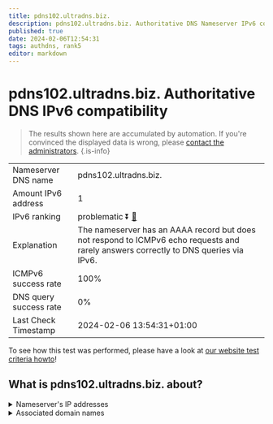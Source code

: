 ```yaml
---
title: pdns102.ultradns.biz.
description: pdns102.ultradns.biz. Authoritative DNS Nameserver IPv6 compatibility
published: true
date: 2024-02-06T12:54:31
tags: authdns, rank5
editor: markdown
---
```


# pdns102.ultradns.biz. Authoritative DNS IPv6 compatibility

> The results shown here are accumulated by automation. If you're convinced the displayed data is wrong, please [contact the administrators](/howto/chat). 
{.is-info}




|   |   |
| - | - |
| Nameserver DNS name | pdns102.ultradns.biz.
| Amount IPv6 address | 1
| IPv6 ranking | problematic :arrow_double_down: [🔗](/howto/ranking) |
| Explanation | The nameserver has an AAAA record but does not respond to ICMPv6 echo requests and rarely answers correctly to DNS queries via IPv6. |
| ICMPv6 success rate | 100%|
| DNS query success rate | 0% |
| Last Check Timestamp | 2024-02-06 13:54:31+01:00 |

To see how this test was performed, please have a look at [our website test criteria howto](/howto/testcriteria/authdns)!


## What is pdns102.ultradns.biz. about?




<details>
<summary>Nameserver's IP addresses</summary>

2610:a1:1015::8a

</details>



<details>
<summary>Associated domain names</summary>

www.toyota.com

</details>
